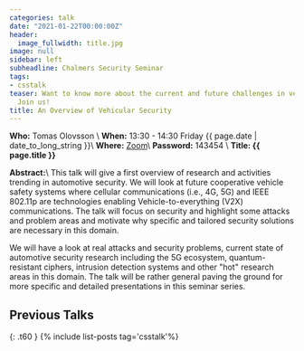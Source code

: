 ```yaml
---
categories: talk
date: "2021-01-22T00:00:00Z"
header:
  image_fullwidth: title.jpg
image: null
sidebar: left
subheadline: Chalmers Security Seminar
tags:
- csstalk
teaser: Want to know more about the current and future challenges in vehicular security?
  Join us!
title: An Overview of Vehicular Security
---
```

**Who:**  Tomas Olovsson \\
**When:**  13:30 - 14:30 Friday {{ page.date | date_to_long_string }}\\
**Where:**  [Zoom](https://chalmers.zoom.us/my/securityseminar?pwd=UHBtVWtvSUs0STNoYTdiUmwreGRTUT09)\\
**Password:**  143454 \\
**Title: {{ page.title }}**

**Abstract:**\\
This talk will give a first overview of research and activities trending in automotive security. We will look at future cooperative vehicle safety systems where cellular communications (i.e., 4G, 5G) and IEEE 802.11p are technologies enabling Vehicle-to-everything (V2X) communications. The talk will focus on security and highlight some attacks and problem areas and motivate why specific and tailored security solutions are necessary in this domain.

We will have a look at real attacks and security problems, current state of automotive security research including the 5G ecosystem, quantum-resistant ciphers, intrusion detection systems and other "hot" research areas in this domain. The talk will be rather general paving the ground for more specific and detailed presentations in this seminar series.



## Previous Talks
{: .t60 }
{% include list-posts tag='csstalk'%}
